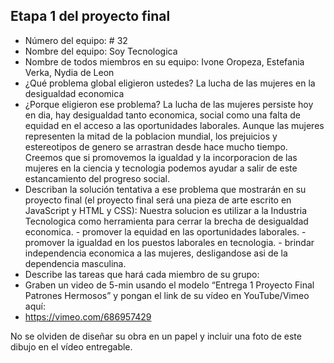 ## Etapa 1 del proyecto final

- Número del equipo: # 32
- Nombre del equipo: Soy Tecnologica 
- Nombre de todos miembros en su equipo: Ivone Oropeza, Estefania Verka, Nydia de Leon
- ¿Qué problema global eligieron ustedes? La lucha de las mujeres en la desigualdad economica 
- ¿Porque eligieron ese problema? La lucha de las mujeres persiste hoy en dia, hay desigualdad tanto economica, social como una falta de equidad en el acceso a las oportunidades laborales. Aunque las mujeres representen la mitad de la poblacion mundial, los prejuicios y estereotipos de genero se arrastran desde hace mucho tiempo. Creemos que si promovemos la igualdad y la incorporacion de las mujeres en la ciencia y tecnologia podemos ayudar a salir de este estancamiento del progreso social.
- Describan la solución tentativa a ese problema que mostrarán en su proyecto final (el proyecto final será una pieza de arte escrito en JavaScript y HTML y CSS): Nuestra solucion es utilizar a la Industria Tecnologica como herramienta para cerrar la brecha de desigualdad economica. - promover la equidad en las oportunidades laborales. - promover la igualdad en los puestos laborales en tecnologia. - brindar independencia economica a las mujeres, desligandose asi de la dependencia masculina.
- Describe las tareas que hará cada miembro de su grupo:
- Graben un video de 5-min usando el modelo “Entrega 1 Proyecto Final Patrones Hermosos” y pongan el link de su vídeo en YouTube/Vimeo aquí:
- https://vimeo.com/686957429

No se olviden de diseñar su obra en un papel y incluir una foto de este dibujo en el vídeo entregable.
